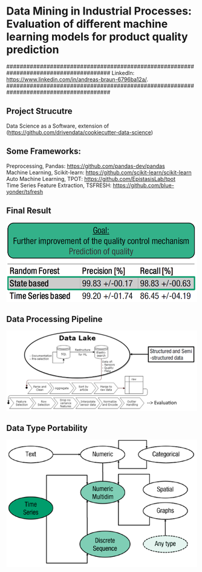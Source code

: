 # Data Mining in Industrial Processes: Evaluation of different machine learning models for product quality prediction

#######################################################################################
LinkedIn: https://www.linkedin.com/in/andreas-braun-6796ba12a/.
#######################################################################################

## Project Strucutre
Data Science as a Software, extension of (https://github.com/drivendata/cookiecutter-data-science)

## Some Frameworks:
Preprocessing, Pandas: https://github.com/pandas-dev/pandas  
Machine Learning, Scikit-learn: https://github.com/scikit-learn/scikit-learn  
Auto Machine Learning, TPOT: https://github.com/EpistasisLab/tpot  
Time Series Feature Extraction, TSFRESH: https://github.com/blue-yonder/tsfresh  

## Final Result
![](gfx/result.PNG?raw=true)

## Data Processing Pipeline
![](gfx/data_processing.PNG?raw=true)

## Data Type Portability
![](gfx/data_type_portability.PNG?raw=true)
